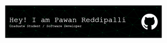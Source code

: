 ![pawan Reddipalli Banner](https://github.com/pawanreddipalli/pawanreddipalli/blob/main/github-header-image.png)
